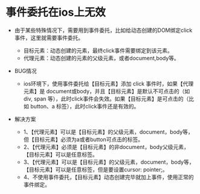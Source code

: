 # 事件委托在ios上无效

* 由于某些特殊情况下，需要用到事件委托，比如给动态创建的DOM绑定click事件，这里就需要事件委托。
    - 目标元素：动态创建的元素，最终click事件需要绑定到该元素。
    - 代理元素：动态创建的元素的父级元素，或者document,body等。

* BUG情况
    - ios环境下，使用事件委托给【目标元素】添加 click 事件时，如果【代理元素】是 document或body，并且【目标元素】是默认不可点击的（如 div, span 等），此时click事件会失效。如果【目标元素】是可点击的（比如 button、a 标签），此时click事件还是有效的。

* 解决方案
    - 1、【代理元素】可以是【目标元素】的父级元素，document，body等，但【目标元素】必须为a或者button可点击的标签。
    - 2、【代理元素】必须是【目标元素】的非document，body父级元素，【目标元素】可以是任意标签。
    - 3、【代理元素】可以是【目标元素】的父级元素，document，body等，【目标元素】可以是任意标签，但是要设置cursor: pointer;。
    - 4、不使用事件委托，【目标元素】动态创建完毕就加上事件，使用正常的事件绑定。
